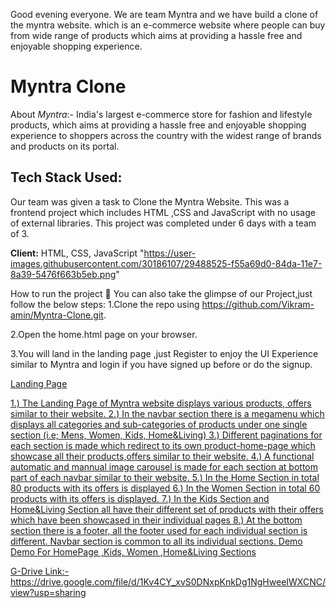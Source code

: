 Good evening everyone. We are team Myntra and we have build a clone of the myntra website. which is an e-commerce website where people can buy from wide range of products which aims at providing a hassle free and enjoyable shopping experience.

# Myntra Clone

About _Myntra_:- India's largest e-commerce store for fashion and lifestyle products, which aims at providing a hassle free and enjoyable shopping experience to shoppers across the country with the widest range of brands and products on its portal.

## Tech Stack Used:

Our team was given a task to Clone the Myntra Website.
This was a frontend project which includes HTML ,CSS and JavaScript with no usage of external libraries.
This project was completed under 6 days with a team of 3.

**Client:** HTML, CSS, JavaScript
"https://user-images.githubusercontent.com/30186107/29488525-f55a69d0-84da-11e7-8a39-5476f663b5eb.png"

How to run the project 📑
You can also take the glimpse of our Project,just follow the below steps:
1.Clone the repo using https://github.com/Vikram-amin/Myntra-Clone.git.

2.Open the home.html page on your browser.

3.You will land in the landing page ,just Register to enjoy the UI Experience similar to Myntra and login if you have signed up before or do the signup.

<u>Landing Page<u>

1.) The Landing Page of Myntra website displays various products, offers similar to their website.
2.) In the navbar section there is a megamenu which displays all categories and sub-categories of products under one single section (i.e; Mens, Women, Kids, Home&Living)
3.) Different paginations for each section is made which redirect to its own product-home-page which showcase all their products,offers similar to their website.
4.) A functional automatic and mannual image carousel is made for each section at bottom part of each navbar similar to their website.
5.) In the Home Section in total 80 products with its offers is displayed
6.) In the Women Section in total 60 products with its offers is displayed.
7.) In the Kids Section and Home&Living Section all have their different set of products with their offers which have been showcased in their individual pages
8.) At the bottom section there is a footer, all the footer used for each individual section is different.
Navbar section is common to all its individual sections.
<u>Demo</u>
Demo For HomePage ,Kids, Women ,Home&Living Sections

G-Drive Link:-https://drive.google.com/file/d/1Kv4CY_xvS0DNxpKnkDg1NgHweeIWXCNC/view?usp=sharing
